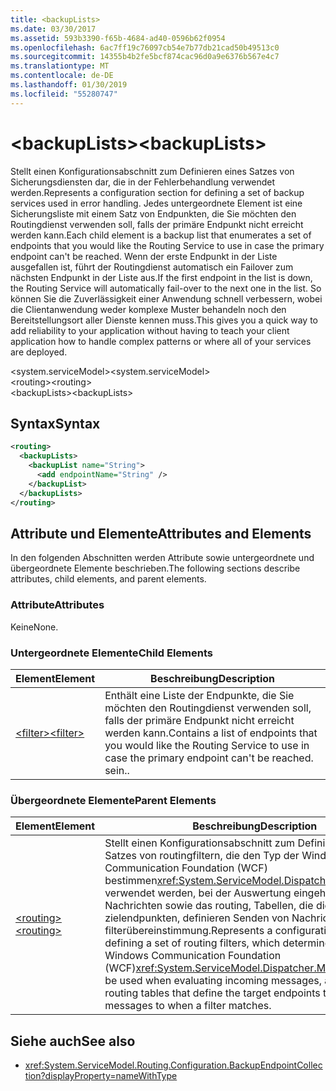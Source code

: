 ```yaml
---
title: <backupLists>
ms.date: 03/30/2017
ms.assetid: 593b3390-f65b-4684-ad40-0596b62f0954
ms.openlocfilehash: 6ac7ff19c76097cb54e7b77db21cad50b49513c0
ms.sourcegitcommit: 14355b4b2fe5bcf874cac96d0a9e6376b567e4c7
ms.translationtype: MT
ms.contentlocale: de-DE
ms.lasthandoff: 01/30/2019
ms.locfileid: "55280747"
---
```

# <a name="backuplists"></a><span data-ttu-id="67bc1-101">\<backupLists></span><span class="sxs-lookup"><span data-stu-id="67bc1-101">\<backupLists></span></span>
<span data-ttu-id="67bc1-102">Stellt einen Konfigurationsabschnitt zum Definieren eines Satzes von Sicherungsdiensten dar, die in der Fehlerbehandlung verwendet werden.</span><span class="sxs-lookup"><span data-stu-id="67bc1-102">Represents a configuration section for defining a set of backup services used in error handling.</span></span> <span data-ttu-id="67bc1-103">Jedes untergeordnete Element ist eine Sicherungsliste mit einem Satz von Endpunkten, die Sie möchten den Routingdienst verwenden soll, falls der primäre Endpunkt nicht erreicht werden kann.</span><span class="sxs-lookup"><span data-stu-id="67bc1-103">Each child element is a backup list that enumerates a set of endpoints that you would like the Routing Service to use in case the primary endpoint can't be reached.</span></span> <span data-ttu-id="67bc1-104">Wenn der erste Endpunkt in der Liste ausgefallen ist, führt der Routingdienst automatisch ein Failover zum nächsten Endpunkt in der Liste aus.</span><span class="sxs-lookup"><span data-stu-id="67bc1-104">If the first endpoint in the list is down, the Routing Service will automatically fail-over to the next one in the list.</span></span>  <span data-ttu-id="67bc1-105">So können Sie die Zuverlässigkeit einer Anwendung schnell verbessern, wobei die Clientanwendung weder komplexe Muster behandeln noch den Bereitstellungsort aller Dienste kennen muss.</span><span class="sxs-lookup"><span data-stu-id="67bc1-105">This gives you a quick way to add reliability to your application without having to teach your client application how to handle complex patterns or where all of your services are deployed.</span></span>  
  
 <span data-ttu-id="67bc1-106">\<system.serviceModel></span><span class="sxs-lookup"><span data-stu-id="67bc1-106">\<system.serviceModel></span></span>  
<span data-ttu-id="67bc1-107">\<routing></span><span class="sxs-lookup"><span data-stu-id="67bc1-107">\<routing></span></span>  
<span data-ttu-id="67bc1-108">\<backupLists></span><span class="sxs-lookup"><span data-stu-id="67bc1-108">\<backupLists></span></span>  
  
## <a name="syntax"></a><span data-ttu-id="67bc1-109">Syntax</span><span class="sxs-lookup"><span data-stu-id="67bc1-109">Syntax</span></span>  
  
```xml  
<routing>
  <backupLists>
    <backupList name="String">
      <add endpointName="String" />
    </backupList>
  </backupLists>
</routing>
```  
  
## <a name="attributes-and-elements"></a><span data-ttu-id="67bc1-110">Attribute und Elemente</span><span class="sxs-lookup"><span data-stu-id="67bc1-110">Attributes and Elements</span></span>  
 <span data-ttu-id="67bc1-111">In den folgenden Abschnitten werden Attribute sowie untergeordnete und übergeordnete Elemente beschrieben.</span><span class="sxs-lookup"><span data-stu-id="67bc1-111">The following sections describe attributes, child elements, and parent elements.</span></span>  
  
### <a name="attributes"></a><span data-ttu-id="67bc1-112">Attribute</span><span class="sxs-lookup"><span data-stu-id="67bc1-112">Attributes</span></span>  
 <span data-ttu-id="67bc1-113">Keine</span><span class="sxs-lookup"><span data-stu-id="67bc1-113">None.</span></span>  
  
### <a name="child-elements"></a><span data-ttu-id="67bc1-114">Untergeordnete Elemente</span><span class="sxs-lookup"><span data-stu-id="67bc1-114">Child Elements</span></span>  
  
|<span data-ttu-id="67bc1-115">Element</span><span class="sxs-lookup"><span data-stu-id="67bc1-115">Element</span></span>|<span data-ttu-id="67bc1-116">Beschreibung</span><span class="sxs-lookup"><span data-stu-id="67bc1-116">Description</span></span>|  
|-------------|-----------------|  
|[<span data-ttu-id="67bc1-117">\<filter></span><span class="sxs-lookup"><span data-stu-id="67bc1-117">\<filter></span></span>](../../../../../docs/framework/configure-apps/file-schema/wcf/filter.md)|<span data-ttu-id="67bc1-118">Enthält eine Liste der Endpunkte, die Sie möchten den Routingdienst verwenden soll, falls der primäre Endpunkt nicht erreicht werden kann.</span><span class="sxs-lookup"><span data-stu-id="67bc1-118">Contains a list of endpoints that you would like the Routing Service to use in case the primary endpoint can't be reached.</span></span> <span data-ttu-id="67bc1-119">sein.</span><span class="sxs-lookup"><span data-stu-id="67bc1-119">.</span></span>|  
  
### <a name="parent-elements"></a><span data-ttu-id="67bc1-120">Übergeordnete Elemente</span><span class="sxs-lookup"><span data-stu-id="67bc1-120">Parent Elements</span></span>  
  
|<span data-ttu-id="67bc1-121">Element</span><span class="sxs-lookup"><span data-stu-id="67bc1-121">Element</span></span>|<span data-ttu-id="67bc1-122">Beschreibung</span><span class="sxs-lookup"><span data-stu-id="67bc1-122">Description</span></span>|  
|-------------|-----------------|  
|[<span data-ttu-id="67bc1-123">\<routing></span><span class="sxs-lookup"><span data-stu-id="67bc1-123">\<routing></span></span>](../../../../../docs/framework/configure-apps/file-schema/wcf/routing.md)|<span data-ttu-id="67bc1-124">Stellt einen Konfigurationsabschnitt zum Definieren eines Satzes von routingfiltern, die den Typ der Windows Communication Foundation (WCF) bestimmen<xref:System.ServiceModel.Dispatcher.MessageFilter> verwendet werden, bei der Auswertung eingehender Nachrichten sowie das routing, Tabellen, die die zielendpunkten, definieren Senden von Nachrichten bei filterübereinstimmung.</span><span class="sxs-lookup"><span data-stu-id="67bc1-124">Represents a configuration section for defining a set of routing filters, which determine the type of Windows Communication Foundation (WCF)<xref:System.ServiceModel.Dispatcher.MessageFilter> to be used when evaluating incoming messages, as well as routing tables that define the target endpoints to send messages to when a filter matches.</span></span>|  
  
## <a name="see-also"></a><span data-ttu-id="67bc1-125">Siehe auch</span><span class="sxs-lookup"><span data-stu-id="67bc1-125">See also</span></span>
- <xref:System.ServiceModel.Routing.Configuration.BackupEndpointCollection?displayProperty=nameWithType>
